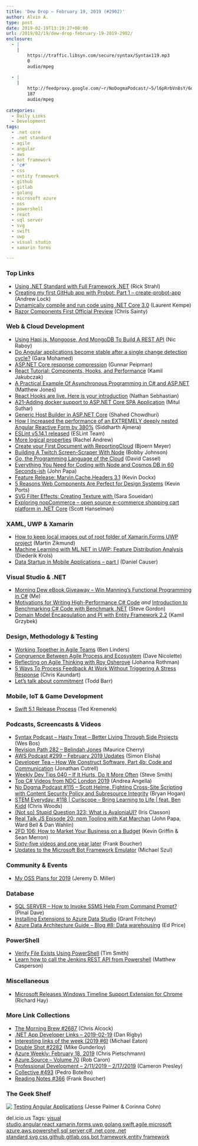 ```yaml
---
title: 'Dew Drop – February 19, 2019 (#2902)'
author: Alvin A.
type: post
date: 2019-02-19T13:19:27+00:00
url: /2019/02/19/dew-drop-february-19-2019-2902/
enclosure:
  - |
    |
        https://traffic.libsyn.com/secure/syntax/Syntax119.mp3
        0
        audio/mpeg
        
  - |
    |
        http://feedproxy.google.com/~r/NoDogmaPodcast/~5/l6pRrbVn8sY/6d50d7df.mp3
        187
        audio/mpeg
        
categories:
  - Daily Links
  - Development
tags:
  - .net core
  - .net standard
  - agile
  - angular
  - aws
  - bot framework
  - 'c#'
  - css
  - entity framework
  - github
  - gitlab
  - golang
  - microsoft azure
  - oss
  - powershell
  - react
  - sql server
  - svg
  - swift
  - uwp
  - visual studio
  - xamarin forms

---
```

### <a name="top"></a>Top Links

  * <a href="http://feedproxy.google.com/~r/RickStrahl/~3/qBiUx0y8bO4/Using-NET-Standard-with-Full-Framework-NET" target="_blank">Using .NET Standard with Full Framework .NET</a> (Rick Strahl)
  * <a href="https://andrewlock.net/creating-my-first-github-app-with-probot-part-1-create-probot-app/" target="_blank">Creating my first GitHub app with Probot: Part 1 &#8211; create-probot-app</a> (Andrew Lock)
  * <a href="http://feedproxy.google.com/~r/laurentkempe/~3/crHx2S2jaZ8/" target="_blank">Dynamically compile and run code using .NET Core 3.0</a> (Laurent Kempe)
  * <a href="https://www.telerik.com/blogs/razor-components-first-official-preview" target="_blank">Razor Components First Official Preview</a> (Chris Sainty)



### <a name="web"></a>Web & Cloud Development

  * <a href="https://www.thepolyglotdeveloper.com/2019/02/using-hapijs-mongoose-mongodb-build-rest-api/" target="_blank">Using Hapi.js, Mongoose, And MongoDB To Build A REST API</a> (Nic Raboy)
  * <a href="https://blog.angularindepth.com/does-angular-applications-become-stable-after-a-single-change-detection-cycle-40b99efa9510?source=rss----e5ed704095b---4" target="_blank">Do Angular applications become stable after a single change detection cycle?</a> (Gara Mohamed)
  * <a href="http://feedproxy.google.com/~r/gunnarpeipman/~3/d3_18MULdDc/" target="_blank">ASP.NET Core response compression</a> (Gunnar Peipman)
  * <a href="https://www.toptal.com/react/react-tutorial-pt2" target="_blank">React Tutorial: Components, Hooks, and Performance</a> (Kamil Jakubczak)
  * <a href="http://feedproxy.google.com/~r/ExceptionNotFound/~3/-0BwC582o04/" target="_blank">A Practical Example Of Asynchronous Programming in C# and ASP.NET</a> (Matthew Jones)
  * <a href="https://hackernoon.com/react-hooks-are-live-here-is-your-introduction-cd971a576561?source=rss----3a8144eabfe3---4" target="_blank">React Hooks are live. Here is your introduction</a> (Nathan Sebhastian)
  * <a href="http://mscodingblog.blogspot.com/2019/02/a21-adding-docker-support-to-aspnet.html" target="_blank">A21-Adding docker support to ASP.NET Core SPA Application</a> (Mitul Suthar)
  * <a href="https://wakeupandcode.com/generic-host-builder-in-asp-net-core/" target="_blank">Generic Host Builder in ASP.NET Core</a> (Shahed Chowdhuri)
  * <a href="https://blog.angularindepth.com/how-i-increased-the-performance-of-an-extremely-deeply-nested-angular-reactive-form-by-380-c1b18ea668db?source=rss----e5ed704095b---4" target="_blank">How I Increased the performance of an EXTREMELY deeply nested Angular Reactive Form by 380%</a> (Siddharth Ajmera)
  * <a href="https://eslint.org/blog/2019/02/eslint-v5.14.1-released" target="_blank">ESLint v5.14.1 released</a> (ESLint Team)
  * <a href="https://www.rachelandrew.co.uk/archives/2019/02/19/more-logical-properties/" target="_blank">More logical properties</a> (Rachel Andrew)
  * <a href="https://www.textcontrol.com/blog/2019/02/19/create-your-first-document-with-reportingcloud/" target="_blank">Create your First Document with ReportingCloud</a> (Bjoern Meyer)
  * <a href="http://feedproxy.google.com/~r/IAmNotMyself/~3/ub9LZHcgWgU/" target="_blank">Building A Twitch Screen-Scraper With Node</a> (Bobby Johnson)
  * <a href="https://thenewstack.io/go-the-programming-language-of-the-cloud/" target="_blank">Go, the Programming Language of the Cloud</a> (David Cassel)
  * <a href="https://johnpapa.net/everything-you-need-for-coding-with-node-and-cosmos-db-in-60-seconds-ish/" target="_blank">Everything You Need for Coding with Node and Cosmos DB in 60 Seconds-ish</a> (John Papa)
  * <a href="https://www.kevindockx.com/feature-release-marvin-cache-headers-3-1/" target="_blank">Feature Release: Marvin.Cache.Headers 3.1</a> (Kevin Dockx)
  * <a href="https://blog.ionicframework.com/5-reasons-web-components-are-perfect-for-design-systems/" target="_blank">5 Reasons Web Components Are Perfect for Design Systems</a> (Kevin Ports)
  * <a href="http://feedproxy.google.com/~r/tympanus/~3/IsnBUEyvXnw/" target="_blank">SVG Filter Effects: Creating Texture with </a>(Sara Soueidan)
  * <a href="http://feeds.hanselman.com/~/597843076/0/scotthanselman~Exploring-nopCommerce-open-source-ecommerce-shopping-cart-platform-in-NET-Core.aspx" target="_blank">Exploring nopCommerce &#8211; open source e-commerce shopping cart platform in .NET Core</a> (Scott Hanselman)



### <a name="silverlight"></a>XAML, UWP & Xamarin

  * <a href="https://blog.mzikmund.com/2019/02/how-to-keep-local-images-out-of-root-folder-of-xamarin-forms-uwp-project/" target="_blank">How to keep local images out of root folder of Xamarin.Forms UWP project</a> (Martin Zikmund)
  * <a href="https://xamlbrewer.wordpress.com/2019/02/19/machine-learning-with-ml-net-in-uwp-feature-distribution-analysis/" target="_blank">Machine Learning with ML.NET in UWP: Feature Distribution Analysis</a> (Diederik Krols)
  * <a href="https://causerexception.com/2019/02/18/data-startup-in-mobile-applications-part-i/" target="_blank">Data Startup in Mobile Applications – part I</a> (Daniel Causer)



### <a name="dotnet"></a>Visual Studio & .NET

  * <a href="http://feedproxy.google.com/~r/alvinashcraft/~3/Yqa9tS4q0hc/" target="_blank">Morning Dew eBook Giveaway – Win Manning’s Functional Programming in C#</a> (Me)
  * <a href="https://www.stevejgordon.co.uk/motivations-for-writing-high-performance-csharp-code" target="_blank">Motivations for Writing High-Performance C# Code</a> _and_ <a href="https://www.stevejgordon.co.uk/introduction-to-benchmarking-csharp-code-with-benchmark-dot-net" target="_blank">Introduction to Benchmarking C# Code with Benchmark .NET</a> (Steve Gordon)
  * <a href="http://www.kamilgrzybek.com/design/domain-model-encapsulation-and-pi-with-entity-framework-2-2/" target="_blank">Domain Model Encapsulation and PI with Entity Framework 2.2</a> (Kamil Grzybek)



### <a name="design"></a>Design, Methodology & Testing

  * <a href="https://www.benlinders.com/2019/working-together-in-agile-teams/" target="_blank">Working Together in Agile Teams</a> (Ben Linders)
  * <a href="http://feedproxy.google.com/~r/LeadingAgile/~3/rB8oUZlAemY/" target="_blank">Congruence Between Agile Process and Ecosystem</a> (Dave Nicolette)
  * <a href="http://feedproxy.google.com/~r/ManagingProductDevelopment/~3/mo-4z3GskTM/" target="_blank">Reflecting on Agile Thinking with Roy Osherove</a> (Johanna Rothman)
  * <a href="https://blog.trello.com/process-feedback-at-work-stress" target="_blank">5 Ways To Process Feedback At Work Without Triggering A Stress Response</a> (Chris Kaundart)
  * <a href="https://about.gitlab.com/2019/02/18/just-commit-launch/" target="_blank">Let’s talk about commitment</a> (Todd Barr)



### <a name="mobile"></a>Mobile, IoT & Game Development

  * <a href="https://swift.org/blog/5-1-release-process/" target="_blank">Swift 5.1 Release Process</a> (Ted Kremenek)



### <a name="podcasts"></a>Podcasts, Screencasts & Videos

  * <a href="https://traffic.libsyn.com/secure/syntax/Syntax119.mp3" target="_blank">Syntax Podcast &#8211; Hasty Treat &#8211; Better Living Through Side Projects</a> (Wes Bos)
  * <a href="http://revisionpath.simplecast.fm/belindah-jones" target="_blank">Revision Path 282 &#8211; Belindah Jones</a> (Maurice Cherry)
  * <a href="http://feedproxy.google.com/~r/AmazonWebServicesBlog/~3/S5OtNVYVUME/" target="_blank">AWS Podcast #299 &#8211; February 2019 Updates</a> (Simon Elisha)
  * <a href="http://developertea.simplecast.fm/810b78d3" target="_blank">Developer Tea &#8211; How We Construct Software, Part 4b: Code and Communication</a> (Jonathan Cutrell)
  * <a href="http://www.weeklydevtips.com/040" target="_blank">Weekly Dev Tips 040 &#8211; If It Hurts, Do It More Often</a> (Steve Smith)
  * <a href="https://www.productivecsharp.com/2019/02/top-csharp-videos-ndc-2019/" target="_blank">Top C# Videos from NDC London 2019</a> (Andrea Angella)
  * <a href="http://feedproxy.google.com/~r/NoDogmaPodcast/~5/l6pRrbVn8sY/6d50d7df.mp3" target="_blank">No Dogma Podcast #115 &#8211; Scott Helme, Fighting Cross-Site Scripting with Content Security Policy and Subresource Integrity</a> (Bryan Hogan)
  * <a href="https://remarkablechatter.com/stem-everyday-118-curiscope-bring-learning-to-life-feat-ben-kidd/" target="_blank">STEM Everyday: #118 | Curiscope – Bring Learning to Life | feat. Ben Kidd</a> (Chris Woods)
  * <a href="http://irisclasson.com/2019/02/18/not-so-stupid-question-323-what-is-avaloniaui/" target="_blank">(Not so) Stupid Question 323: What is AvaloniaUI?</a> (Iris Classon)
  * <a href="http://www.realtalkjs.com/91b0cae5" target="_blank">Real Talk JS Episode 20: npm Tooling with Kat Marchan</a> (John Papa, Ward Bell & Dan Wahlin)
  * <a href="https://2frugaldudes.com/2fd-106-how-to-market-your-business-on-a-budget/" target="_blank">2FD 106: How to Market Your Business on a Budget</a> (Kevin Griffin & Sean Merron)
  * <a href="http://www.frankysnotes.com/2019/02/sixty-five-videos-and-one-year-later.html" target="_blank">Sixty-five videos and one year later</a> (Frank Boucher)
  * <a href="http://www.youtube.com/watch?v=cYFJ_EKuKlU" target="_blank">Updates to the Microsoft Bot Framework Emulator</a> (Michael Szul)



### <a name="events"></a>Community & Events

  * <a href="https://jeremydmiller.com/2019/02/18/my-oss-plans-for-2019/" target="_blank">My OSS Plans for 2019</a> (Jeremy D. Miller)



### <a name="sql"></a>Database

  * <a href="https://blog.sqlauthority.com/2019/02/19/sql-server-how-to-invoke-ssms-help-from-command-prompt/" target="_blank">SQL SERVER – How to Invoke SSMS Help From Command Prompt?</a> (Pinal Dave)
  * <a href="http://www.sqlservercentral.com/blogs/scarydba/2019/02/18/installing-extensions-to-azure-data-studio/" target="_blank">Installing Extensions to Azure Data Studio</a> (Grant Fritchey)
  * <a href="https://techcommunity.microsoft.com/t5/AzureCAT/Azure-Data-Architecture-Guide-Blog-8-Data-warehousing/ba-p/352865" target="_blank">Azure Data Architecture Guide – Blog #8: Data warehousing</a> (Ed Price)



### <a name="ps"></a>PowerShell

  * <a href="http://feedproxy.google.com/~r/MSSQLTips-LatestSqlServerTips/~3/NXY858xF1AI/" target="_blank">Verify File Exists Using PowerShell</a> (Tim Smith)
  * <a href="https://octopus.com/blog/jenkins-rest-api" target="_blank">Learn how to call the Jenkins REST API from Powershell</a> (Matthew Casperson)



### <a name="misc"></a>Miscellaneous

  * <a href="https://www.windowsobserver.com/2019/02/19/microsoft-releases-windows-timeline-support-extension-for-chrome/" target="_blank">Microsoft Releases Windows Timeline Support Extension for Chrome</a> (Richard Hay)



### <a name="links"></a>More Link Collections

  * <a href="http://feedproxy.google.com/~r/ReflectivePerspective/~3/3kbE9_dY1fk/" target="_blank">The Morning Brew #2687</a> (Chris Alcock)
  * <a href="https://links.danrigby.com/2019/02/app-developer-links-2019-02-19/" target="_blank">.NET App Developer Links &#8211; 2019-02-19</a> (Dan Rigby)
  * <a href="https://samestuffdifferentday.com/2019/02/18/interesting-links-of-the-week-2019-6-2/" target="_blank">Interesting links of the week (2019 #6)</a> (Michael Eaton)
  * <a href="https://afreshcup.com/home/2019/02/19/double-shot-2282.html" target="_blank">Double Shot #2282</a> (Mike Gunderloy)
  * <a href="https://buildazure.com/2019/02/18/azure-weekly-february-18-2019/" target="_blank">Azure Weekly: February 18, 2019</a> (Chris Pietschmann)
  * <a href="https://azure.microsoft.com/blog/azure-source-volume-70/" target="_blank">Azure.Source &#8211; Volume 70</a> (Rob Caron)
  * <a href="http://blog.thesoftwarementor.com/2019/02/18/professional-development-2-11-2019-2-17-2019/" target="_blank">Professional Development – 2/11/2019 – 2/17/2019</a> (Cameron Presley)
  * <a href="http://feedproxy.google.com/~r/tympanus/~3/0KMXVWTr0I0/" target="_blank">Collective #493</a> (Pedro Botelho)
  * <a href="http://www.frankysnotes.com/2019/02/reading-notes-366.html" target="_blank">Reading Notes #366</a> (Frank Boucher)



### <a name="shelf"></a>The Geek Shelf

<a href="https://www.amazon.com/Testing-Angular-Applications-Jesse-Palmer/dp/1617293644/amavin-20" target="_blank"><img data-recalc-dims="1" decoding="async" align="left" style="margin: 0px 0px 10px; border: 0px currentcolor; border-image: none; float: left; display: inline; background-image: none;" src="https://i0.wp.com/images-na.ssl-images-amazon.com/images/I/411rblsTEJL._AC_US218_.jpg?w=660&#038;ssl=1" border="0" /></a>&nbsp;<a href="https://www.amazon.com/Testing-Angular-Applications-Jesse-Palmer/dp/1617293644/amavin-20" target="_blank">Testing Angular Applications</a> (Jesse Palmer & Corinna Cohn)











<div class="wlWriterEditableSmartContent" id="scid:77ECF5F8-D252-44F5-B4EB-D463C5396A79:340633a9-f655-4675-8bfc-d2394403b9e4" style="margin: 0px; padding: 0px; float: none; display: inline;">
  del.icio.us Tags: <a href="http://del.icio.us/popular/visual+studio" rel="tag">visual studio</a>,<a href="http://del.icio.us/popular/angular" rel="tag">angular</a>,<a href="http://del.icio.us/popular/react" rel="tag">react</a>,<a href="http://del.icio.us/popular/xamarin.forms" rel="tag">xamarin.forms</a>,<a href="http://del.icio.us/popular/uwp" rel="tag">uwp</a>,<a href="http://del.icio.us/popular/golang" rel="tag">golang</a>,<a href="http://del.icio.us/popular/swift" rel="tag">swift</a>,<a href="http://del.icio.us/popular/agile" rel="tag">agile</a>,<a href="http://del.icio.us/popular/microsoft+azure" rel="tag">microsoft azure</a>,<a href="http://del.icio.us/popular/aws" rel="tag">aws</a>,<a href="http://del.icio.us/popular/powershell" rel="tag">powershell</a>,<a href="http://del.icio.us/popular/sql+server" rel="tag">sql server</a>,<a href="http://del.icio.us/popular/c%23" rel="tag">c#</a>,<a href="http://del.icio.us/popular/.net+core" rel="tag">.net core</a>,<a href="http://del.icio.us/popular/.net+standard" rel="tag">.net standard</a>,<a href="http://del.icio.us/popular/svg" rel="tag">svg</a>,<a href="http://del.icio.us/popular/css" rel="tag">css</a>,<a href="http://del.icio.us/popular/github" rel="tag">github</a>,<a href="http://del.icio.us/popular/gitlab" rel="tag">gitlab</a>,<a href="http://del.icio.us/popular/oss" rel="tag">oss</a>,<a href="http://del.icio.us/popular/bot+framework" rel="tag">bot framework</a>,<a href="http://del.icio.us/popular/entity+framework" rel="tag">entity framework</a>
</div>